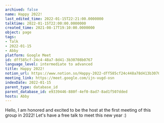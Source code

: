 ```yaml
---
archived: false
name: Happy 2022!
last_edited_time: 2022-01-15T22:21:00.0000000
talktime: 2022-01-15T22:00:00.0000000
created_time: 2021-08-17T19:10:00.0000000
object: page
tags:
- Talk
- 2022-01-15
- Abby
platform: Google Meet
id: dff585cf-24c4-48a7-8d41-3b30708b0767
language_level: intermediate to advanced
title: Happy 2022!
notion_url: https://www.notion.so/Happy-2022-dff585cf24c448a78d413b30708b0767
meeting_link: https://meet.google.com/ijn-vugd-osn
indexDate: 2022-01-15
parent_type: database_id
parent_database_id: e9339446-880f-4ef0-8ad7-8ad1f507dded
hosts: Abby
---
```


Hello, I am honored and excited to be the host at the first meeting of this group in 2022! Let's have a free talk to meet this new year :)





